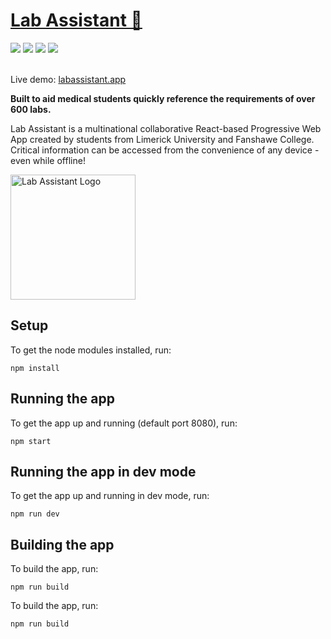 <div>
 <h1 align="left"><a href="https://epicreact.dev/fundamentals">Lab Assistant &#129514;</a></h1>
  <img src="https://img.shields.io/badge/React-20232A?style=for-the-badge&logo=react&logoColor=61DAFB"/>
  <img src="https://img.shields.io/badge/TypeScript-007ACC?style=for-the-badge&logo=typescript&logoColor=white"/>
 <img src="https://img.shields.io/badge/Tailwind_CSS-38B2AC?style=for-the-badge&logo=tailwind-css&logoColor=white"/>
 <img src="https://img.shields.io/badge/Digital_Ocean-0080FF?style=for-the-badge&logo=DigitalOcean&logoColor=white"/>
 <br/> <br/>
 <p>Live demo: <a href="https://labassistant.app">labassistant.app</a></p>
  <strong>
   Built to aid medical students quickly reference the requirements of over 600 labs.
  </strong>
  <p>
    Lab Assistant is a multinational collaborative React-based Progressive Web App created by students from Limerick University and Fanshawe College. Critical information can be accessed from the convenience of any device - even while offline!
  </p>
  <a >
    <img
      alt="Lab Assistant Logo"
      width="200"
      src="https://i.imgur.com/h01hekd.png"
    />
  </a>
</div>

## Setup

To get the node modules installed, run:

```shell
npm install
```

## Running the app

To get the app up and running (default port 8080), run:

```shell
npm start
```

## Running the app in dev mode

To get the app up and running in dev mode, run:

```shell
npm run dev
```

## Building the app

To build the app, run:

```shell
npm run build
```

To build the app, run:

```shell
npm run build
```
